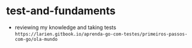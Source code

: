 # test-and-fundaments

- reviewing my knowledge and taking tests
  ```https://larien.gitbook.io/aprenda-go-com-testes/primeiros-passos-com-go/ola-mundo``` 

